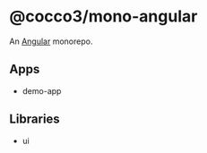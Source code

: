 # @cocco3/mono-angular

An [Angular](./ANGULAR.md) monorepo.

## Apps

- demo-app

## Libraries

- ui
